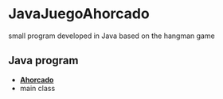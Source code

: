 # JavaJuegoAhorcado
small program developed in Java based on the hangman game

## Java program
* **[Ahorcado](https://github.com/Javi-py/JavaJuegoAhorcado)** 
* main class
